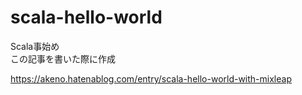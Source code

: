 # scala-hello-world

Scala事始め  
この記事を書いた際に作成  

https://akeno.hatenablog.com/entry/scala-hello-world-with-mixleap
